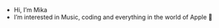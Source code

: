 -  Hi, I’m Mika
-  I’m interested in Music, coding and everything in the world of Apple  

<!---
mikaschildt/mikaschildt is a ✨ special ✨ repository because its `README.md` (this file) appears on your GitHub profile.
You can click the Preview link to take a look at your changes.
--->
